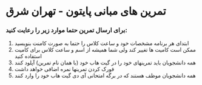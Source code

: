 
# تمرین های مبانی پایتون - تهران شرق
  ### **برای ارسال تمرین حتما موارد زیر را رعایت کنید:**

1. ابتدای هر برنامه مشخصات خود و ساعت کلاس را حتما به صورت کامنت بنویسید
2. ممکن است کامیت ها تغییر کند ولی شما همیشه از اسم و ساعت کلاس برای کامیت استفاده کنید 
3. همه دانشجویان باید تمرینهای خود را در گیت هاب خود (با همان نام تمرین) آپلود کنند
4. فورک کردن تمرینها نمره اضافی خواهد داشت
5. همه دانشجویان موظف هستند که در برگه امتحانی آی دی گیت هاب خود را وارد کنند
